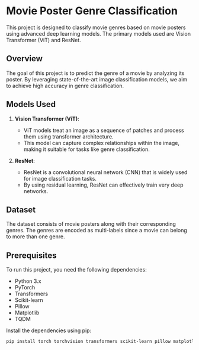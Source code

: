 # Movie Poster Genre Classification

This project is designed to classify movie genres based on movie posters using advanced deep learning models. The primary models used are Vision Transformer (ViT) and ResNet.

## Overview

The goal of this project is to predict the genre of a movie by analyzing its poster. By leveraging state-of-the-art image classification models, we aim to achieve high accuracy in genre classification.

## Models Used

1. **Vision Transformer (ViT)**:
   - ViT models treat an image as a sequence of patches and process them using transformer architecture.
   - This model can capture complex relationships within the image, making it suitable for tasks like genre classification.

2. **ResNet**:
   - ResNet is a convolutional neural network (CNN) that is widely used for image classification tasks.
   - By using residual learning, ResNet can effectively train very deep networks.

## Dataset

The dataset consists of movie posters along with their corresponding genres. The genres are encoded as multi-labels since a movie can belong to more than one genre.

## Prerequisites

To run this project, you need the following dependencies:

- Python 3.x
- PyTorch
- Transformers
- Scikit-learn
- Pillow
- Matplotlib
- TQDM

Install the dependencies using pip:

```sh
pip install torch torchvision transformers scikit-learn pillow matplotlib tqdm

